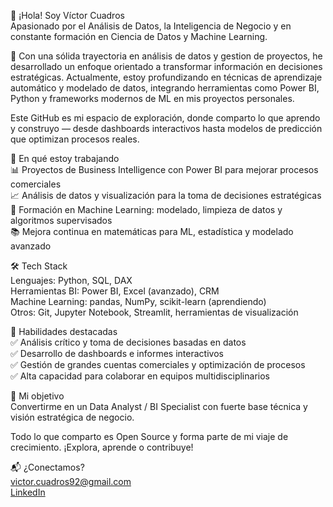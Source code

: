 👋 ¡Hola! Soy Víctor Cuadros  
Apasionado por el Análisis de Datos, la Inteligencia de Negocio y en constante formación en Ciencia de Datos y Machine Learning.

📍 Con una sólida trayectoria en análisis de datos y gestion de proyectos, he desarrollado un enfoque orientado a transformar información en decisiones estratégicas. Actualmente, estoy profundizando en técnicas de aprendizaje automático y modelado de datos, integrando herramientas como Power BI, Python y frameworks modernos de ML en mis proyectos personales.

Este GitHub es mi espacio de exploración, donde comparto lo que aprendo y construyo — desde dashboards interactivos hasta modelos de predicción que optimizan procesos reales.

🚀 En qué estoy trabajando  
📊 Proyectos de Business Intelligence con Power BI para mejorar procesos comerciales  
📈 Análisis de datos y visualización para la toma de decisiones estratégicas  
🤖 Formación en Machine Learning: modelado, limpieza de datos y algoritmos supervisados  
📚 Mejora continua en matemáticas para ML, estadística y modelado avanzado  

🛠️ Tech Stack  
Lenguajes: Python, SQL, DAX  
Herramientas BI: Power BI, Excel (avanzado), CRM  
Machine Learning: pandas, NumPy, scikit-learn (aprendiendo)  
Otros: Git, Jupyter Notebook, Streamlit, herramientas de visualización  

🎯 Habilidades destacadas  
✅ Análisis crítico y toma de decisiones basadas en datos  
✅ Desarrollo de dashboards e informes interactivos  
✅ Gestión de grandes cuentas comerciales y optimización de procesos  
✅ Alta capacidad para colaborar en equipos multidisciplinarios  

🧠 Mi objetivo  
Convertirme en un Data Analyst / BI Specialist con fuerte base técnica y visión estratégica de negocio.

Todo lo que comparto es Open Source y forma parte de mi viaje de crecimiento. ¡Explora, aprende o contribuye!

📬 ¿Conectamos?  
victor.cuadros92@gmail.com  
[LinkedIn](https://www.linkedin.com/in/victorbryantcuadrosreyes/)
